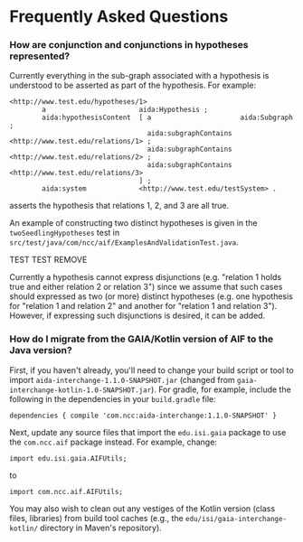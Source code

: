 # Frequently Asked Questions

### How are conjunction and conjunctions in hypotheses represented?

Currently everything in the sub-graph associated with a hypothesis is understood to be
asserted as part of the hypothesis.  For example:

```
<http://www.test.edu/hypotheses/1>
        a                       aida:Hypothesis ;
        aida:hypothesisContent  [ a                      aida:Subgraph ;
                                  aida:subgraphContains  <http://www.test.edu/relations/1> ;
                                  aida:subgraphContains  <http://www.test.edu/relations/2> ;
                                  aida:subgraphContains  <http://www.test.edu/relations/3>
                                ] ;
        aida:system             <http://www.test.edu/testSystem> .
```

asserts the hypothesis that relations 1, 2, and 3 are all true.

An example of constructing two distinct hypotheses is given
in the `twoSeedlingHypotheses` test in `src/test/java/com/ncc/aif/ExamplesAndValidationTest.java`.

TEST TEST REMOVE

Currently a hypothesis cannot express disjunctions (e.g. "relation 1 holds true and either
relation 2 or relation 3") since we assume that such cases should expressed as two (or more)
distinct hypotheses (e.g. one hypothesis for "relation 1 and relation 2" and another for
"relation 1 and relation 3").  However, if expressing such disjunctions is desired, it can be
added.

### How do I migrate from the GAIA/Kotlin version of AIF to the Java version?

First, if you haven't already, you'll need to change your build script or tool to import
`aida-interchange-1.1.0-SNAPSHOT.jar` (changed from `gaia-interchange-kotlin-1.0-SNAPSHOT.jar`).
For gradle, for example, include the following in the dependencies in your `build.gradle` file:

`dependencies {
    compile 'com.ncc:aida-interchange:1.1.0-SNAPSHOT'
}`

Next, update any source files that import the `edu.isi.gaia` package to use the `com.ncc.aif` package instead.
For example, change:
```
import edu.isi.gaia.AIFUtils;
```
to
```
import com.ncc.aif.AIFUtils;
```
You may also wish to clean out any vestiges of the Kotlin version (class files, libraries) from build
tool caches (e.g., the `edu/isi/gaia-interchange-kotlin/` directory in Maven's repository).
